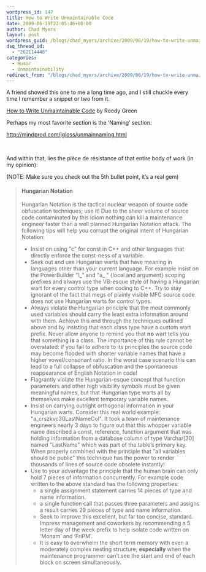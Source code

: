 ```yaml
---
wordpress_id: 147
title: How to Write Unmaintainable Code
date: 2009-06-19T22:05:46+00:00
author: Chad Myers
layout: post
wordpress_guid: /blogs/chad_myers/archive/2009/06/19/how-to-write-unmaintainable-code.aspx
dsq_thread_id:
  - "262114448"
categories:
  - Humor
  - Unmaintainability
redirect_from: "/blogs/chad_myers/archive/2009/06/19/how-to-write-unmaintainable-code.aspx/"
---
```

A friend showed this one to me a long time ago, and I still chuckle every time I remember a snippet or two from it.

[How to Write Unmaintainable Code](http://mindprod.com/jgloss/unmain.html) by Roedy Green

Perhaps my most favorite section is the ‘Naming’ section:

<http://mindprod.com/jgloss/unmainnaming.html>

&#160;

And within that, lies the pièce de résistance of that entire body of work (in my opinion):

(NOTE: Make sure you check out the 5th bullet point, it’s a real gem)

> #### Hungarian Notation
> 
> Hungarian Notation is the tactical nuclear weapon of source code obfuscation techniques; use it! Due to the sheer volume of source code contaminated by this idiom nothing can kill a maintenance engineer faster than a well planned Hungarian Notation attack. The following tips will help you corrupt the original intent of Hungarian Notation: 
> 
>   * Insist on using "c" for const in C++ and other languages that directly enforce the const-ness of a variable. 
>   * Seek out and use Hungarian warts that have meaning in languages other than your current language. For example insist on the PowerBuilder "l\_" and "a\_ " {local and argument} scoping prefixes and always use the VB-esque style of having a Hungarian wart for every control type when coding to C++. Try to stay ignorant of the fact that megs of plainly visible MFC source code does not use Hungarian warts for control types. 
>   * Always violate the Hungarian principle that the most commonly used variables should carry the least extra information around with them. Achieve this end through the techniques outlined above and by insisting that each class type have a custom wart prefix. Never allow anyone to remind you that **no** wart tells you that something **is** a class. The importance of this rule cannot be overstated: if you fail to adhere to its principles the source code may become flooded with shorter variable names that have a higher vowel/consonant ratio. In the worst case scenario this can lead to a full collapse of obfuscation and the spontaneous reappearance of English Notation in code! 
>   * Flagrantly violate the Hungarian-esque concept that function parameters and other high visibility symbols must be given meaningful names, but that Hungarian type warts all by themselves make excellent temporary variable names. 
>   * Insist on carrying outright orthogonal information in your Hungarian warts. Consider this real world example: "a_crszkvc30LastNameCol". It took a team of maintenance engineers nearly 3 days to figure out that this whopper variable name described a const, reference, function argument that was holding information from a database column of type Varchar[30] named "LastName" which was part of the table’s primary key. When properly combined with the principle that "all variables should be public" this technique has the power to render thousands of lines of source code obsolete instantly! 
>   * Use to your advantage the principle that the human brain can only hold 7 pieces of information concurrently. For example code written to the above standard has the following properties: 
>       * a single assignment statement carries 14 pieces of type and name information. 
>       * a single function call that passes three parameters and assigns a result carries 29 pieces of type and name information. 
>       * Seek to improve this excellent, but far too concise, standard. Impress management and coworkers by recommending a 5 letter day of the week prefix to help isolate code written on &#8216;Monam&#8217; and &#8216;FriPM&#8217;. 
>       * It is easy to overwhelm the short term memory with even a moderately complex nesting structure, **especially** when the maintenance programmer can’t see the start and end of each block on screen simultaneously.
